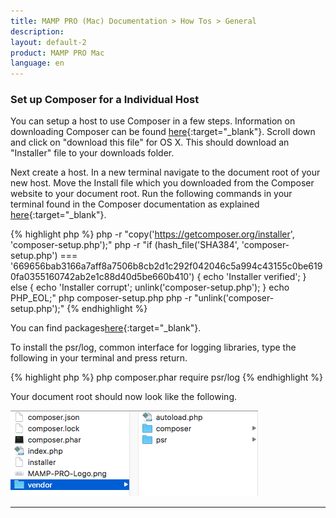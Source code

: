 ```yaml
---
title: MAMP PRO (Mac) Documentation > How Tos > General
description: 
layout: default-2
product: MAMP PRO Mac
language: en
---
```


### Set up Composer for a Individual Host

You can setup a host to use Composer in a few steps. Information on downloading Composer can be found [here](https://getcomposer.org/doc/00-intro.md){:target="_blank"}. Scroll down and click on  "download this file" for OS X. This should download an "Installer" file to your downloads folder. 

Next create a host. In a new terminal navigate to the document root of   your new host. Move the Install file which you downloaded from the Composer website to your document root. Run the following commands in your terminal found in the Composer documentation as explained [here](https://getcomposer.org/download/){:target="_blank"}.
 
 {% highlight php %}
  php -r "copy('https://getcomposer.org/installer', 'composer-setup.php');"
    php -r "if (hash_file('SHA384', 'composer-setup.php') === '669656bab3166a7aff8a7506b8cb2d1c292f042046c5a994c43155c0be6190fa0355160742ab2e1c88d40d5be660b410') { echo 'Installer verified'; } else { echo 'Installer corrupt'; unlink('composer-setup.php'); } echo PHP_EOL;"
  php composer-setup.php
  php -r "unlink('composer-setup.php');"
 {% endhighlight %}
 
 You can find packages[here](https://packagist.org){:target="_blank"}.
  
 To install the psr/log, common interface for logging libraries, type the following in your terminal and press return.
    
 {% highlight php %}
   php composer.phar require psr/log
 {% endhighlight %}
    
    
 Your document root should now look like the following.
    
    
![MAMP](/en/MAMP-PRO-Mac/How-Tos/General/SetupComposer/documentRoot.png)
    
---

